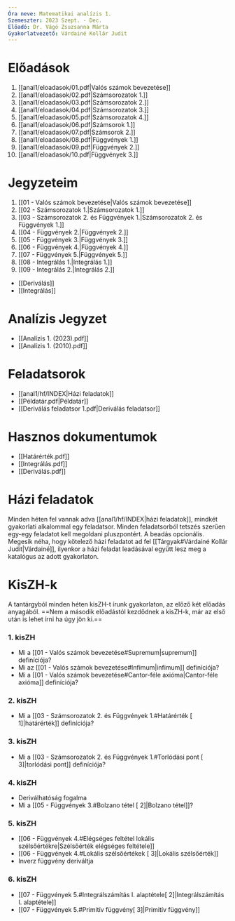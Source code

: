```yaml
---
Óra neve: Matematikai analízis 1.
Szemeszter: 2023 Szept. - Dec.
Előadó: Dr. Vágó Zsuzsanna Márta
Gyakorlatvezető: Várdainé Kollár Judit
---
```

# Előadások
1. [[anal1/eloadasok/01.pdf|Valós számok bevezetése]]
2. [[anal1/eloadasok/02.pdf|Számsorozatok 1.]]
3. [[anal1/eloadasok/03.pdf|Számsorozatok 2.]]
4. [[anal1/eloadasok/04.pdf|Számsorozatok 3.]]
5. [[anal1/eloadasok/05.pdf|Számsorozatok 4.]]
6. [[anal1/eloadasok/06.pdf|Számsorok 1.]]
7. [[anal1/eloadasok/07.pdf|Számsorok 2.]]
8. [[anal1/eloadasok/08.pdf|Függvények 1.]]
9. [[anal1/eloadasok/09.pdf|Függvények 2.]]
10. [[anal1/eloadasok/10.pdf|Függvények 3.]]
# Jegyzeteim
1. [[01 - Valós számok bevezetése|Valós számok bevezetése]]
2. [[02 - Számsorozatok 1.|Számsorozatok 1.]]
3. [[03 - Számsorozatok 2. és Függvények 1.|Számsorozatok 2. és Függvények 1.]]
4. [[04 - Függvények 2.|Függvények 2.]]
5. [[05 - Függvények 3.|Függvények 3.]]
6. [[06 - Függvények 4.|Függvények 4.]]
7. [[07 - Függvények 5.|Függvények 5.]]
8. [[08 - Integrálás 1.|Integrálás 1.]]
9. [[09 - Integrálás 2.|Integrálás 2.]]
- [[Deriválás]]
- [[Integrálás]]
# Analízis Jegyzet
- [[Analízis 1. (2023).pdf]]
- [[Analízis 1. (2010).pdf]]
# Feladatsorok
- [[anal1/hf/INDEX|Házi feladatok]]
- [[Példatár.pdf|Példatár]]
- [[Deriválás feladatsor 1.pdf|Deriválás feladatsor]]
# Hasznos dokumentumok
- [[Határérték.pdf]]
- [[Integrálás.pdf]]
- [[Deriválás.pdf]]
# Házi feladatok
Minden héten fel vannak adva [[anal1/hf/INDEX|házi feladatok]], mindkét gyakorlati alkalommal egy feladatsor. Minden feladatsorból tetszés szerűen egy-egy feladatot kell megoldani pluszpontért. A beadás opcionális.
Megesik néha, hogy kötelező házi feladatot ad fel [[Tárgyak#Várdainé Kollár Judit|Várdainé]], ilyenkor a házi feladat leadásával együtt lesz meg a katalógus az adott gyakorlaton.
# KisZH-k
A tantárgyból minden héten kisZH-t írunk gyakorlaton, az előző két előadás anyagából. ==Nem a második előadástól kezdődnek a kisZH-k, már az első után is lehet írni ha úgy jön ki.==
### 1. kisZH
- Mi a [[01 - Valós számok bevezetése#Supremum|supremum]] definíciója?
- Mi az [[01 - Valós számok bevezetése#Infimum|infimum]] definíciója?
- Mi a [[01 - Valós számok bevezetése#Cantor-féle axióma|Cantor-féle axióma]] definíciója?
### 2. kisZH
- Mi a [[03 - Számsorozatok 2. és Függvények 1.#Határérték [ 1]|határérték]] definíciója?
### 3. kisZH
- Mi a [[03 - Számsorozatok 2. és Függvények 1.#Torlódási pont [ 3]|torlódási pont]] definíciója?
### 4. kisZH
- Deriválhatóság fogalma
- Mi a [[05 - Függvények 3.#Bolzano tétel [ 2]|Bolzano tétel]]?
### 5. kisZH
- [[06 - Függvények 4.#Elégséges feltétel lokális szélsőértékre|Szélsőérték elégséges feltétele]]
- [[06 - Függvények 4.#Lokális szélsőértékek \[ 3\]|Lokális szélsőérték]]
- Inverz függvény deriváltja
### 6. kisZH
- [[07 - Függvények 5.#Integrálszámítás I. alaptétele[ 2]|Integrálszámítás I. alaptétele]]
- [[07 - Függvények 5.#Primitív függvény[ 3]|Primitív függvény]]